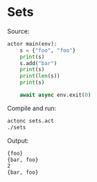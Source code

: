 # Sets

Source:
```python
actor main(env):
    s = {"foo", "foo"}
    print(s)
    s.add("bar")
    print(s)
    print(len(s))
    print(s)

    await async env.exit(0)
```

Compile and run:
```sh
actonc sets.act
./sets
```

Output:
```sh
{foo}
{bar, foo}
2
{bar, foo}
```
